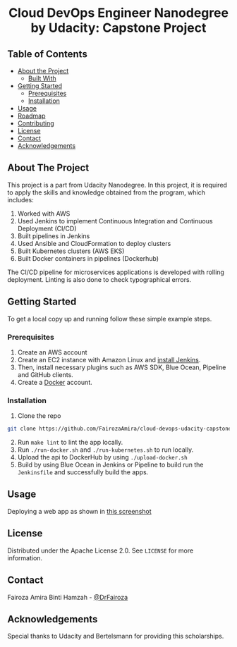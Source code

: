
  <h1 align="center">Cloud DevOps Engineer Nanodegree by Udacity: Capstone Project</h1>


<!-- TABLE OF CONTENTS -->
## Table of Contents

* [About the Project](#about-the-project)
  * [Built With](#built-with)
* [Getting Started](#getting-started)
  * [Prerequisites](#prerequisites)
  * [Installation](#installation)
* [Usage](#usage)
* [Roadmap](#roadmap)
* [Contributing](#contributing)
* [License](#license)
* [Contact](#contact)
* [Acknowledgements](#acknowledgements)



<!-- ABOUT THE PROJECT -->
## About The Project

This project is a part from Udacity Nanodegree.
In this project, it is required to apply the skills and knowledge obtained from the program, which includes:
1. Worked with AWS
2. Used Jenkins to implement Continuous Integration and Continuous Deployment (CI/CD)
3. Built pipelines in Jenkins 
4. Used Ansible and CloudFormation to deploy clusters
5. Built Kubernetes clusters (AWS EKS)
6. Built Docker containers in pipelines (Dockerhub)

The CI/CD pipeline for microservices applications is developed with rolling deployment. Linting is also done to check typographical errors. 

<!-- GETTING STARTED -->
## Getting Started

To get a local copy up and running follow these simple example steps.

### Prerequisites

1. Create an AWS account
2. Create an EC2 instance with Amazon Linux and [install Jenkins](https://www.edureka.co/community/53769/install-jenkins-on-an-ec2-instance).
3. Then, install necessary plugins such as AWS SDK, Blue Ocean, Pipeline and GitHub clients.
4. Create a [Docker](hub.docker.com) account.

### Installation

1. Clone the repo
```sh
git clone https://github.com/FairozaAmira/cloud-devops-udacity-capstone.git
```
2. Run `make lint` to lint the app locally.
3. Run `./run-docker.sh` and `./run-kubernetes.sh` to run locally.
4. Upload the api to DockerHub by using `./upload-docker.sh`
5. Build by using Blue Ocean in Jenkins or Pipeline to build run the `Jenkinsfile` and successfully build the apps.

<!-- USAGE EXAMPLES -->
## Usage

Deploying a web app as shown in [this screenshot](https://github.com/FairozaAmira/cloud-devops-udacity-capstone/blob/master/screenshots/Deployed-Page.png)


<!-- LICENSE -->
## License

Distributed under the Apache License 2.0. See `LICENSE` for more information.


<!-- CONTACT -->
## Contact

Fairoza Amira Binti Hamzah - [@DrFairoza](https://twitter.com/DrFairoza)

<!-- Acknowledgement -->
## Acknowledgements

Special thanks to Udacity and Bertelsmann for providing this scholarships.